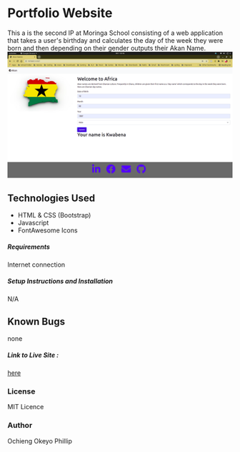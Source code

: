 # Portfolio Website
This a is the second IP at Moringa School consisting of a web application that takes a user's birthday and calculates the day of the week they were born and then depending on their gender outputs their Akan Name. 
![screenshot](images/screen1.png)
## Technologies Used
- HTML & CSS (Bootstrap)
- Javascript
- FontAwesome Icons

##### Requirements
Internet connection
##### Setup Instructions and Installation
N/A
## Known Bugs
none
##### Link to Live Site : 
[here](https://pronepoet.github.io/Akan_names/)
### License
MIT Licence
### Author
Ochieng Okeyo Phillip